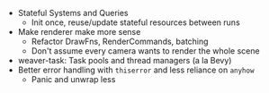 - Stateful Systems and Queries
	- Init once, reuse/update stateful resources between runs
- Make renderer make more sense
	- Refactor DrawFns, RenderCommands, batching
	- Don't assume every camera wants to render the whole scene
- weaver-task: Task pools and thread managers (a la Bevy)
- Better error handling with `thiserror` and less reliance on `anyhow`
	- Panic and unwrap less
